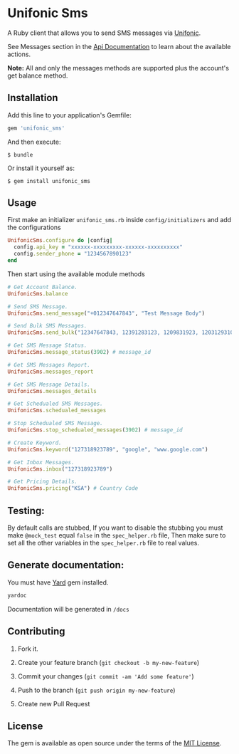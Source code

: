 # Unifonic Sms

A Ruby client that allows you to send SMS messages via [Unifonic](http://www.unifonic.com/).

See Messages section in the [Api Documentation](https://unifonic.docs.apiary.io/#reference/messages) to learn about the available actions.

**Note:** All and only the messages methods are supported plus the account's get balance method. 

## Installation

Add this line to your application's Gemfile:

```ruby
gem 'unifonic_sms'
```

And then execute:

    $ bundle

Or install it yourself as:

    $ gem install unifonic_sms

## Usage

First make an initializer `unifonic_sms.rb` inside `config/initializers` and add the configurations

```ruby
UnifonicSms.configure do |config|
  config.api_key = "xxxxxx-xxxxxxxxx-xxxxxx-xxxxxxxxxx"
  config.sender_phone = "1234567890123"
end
```

Then start using the available module methods

```ruby
# Get Account Balance.
UnifonicSms.balance

# Send SMS Message.
UnifonicSms.send_message("+012347647843", "Test Message Body")

# Send Bulk SMS Messages.
UnifonicSms.send_bulk("12347647843, 12391283123, 1209831923, 12031293102", "Test Message Body")

# Get SMS Message Status.
UnifonicSms.message_status(3902) # message_id

# Get SMS Messages Report.
UnifonicSms.messages_report

# Get SMS Message Details.
UnifonicSms.messages_details

# Get Schedualed SMS Messages.
UnifonicSms.schedualed_messages

# Stop Schedualed SMS Message.
UnifonicSms.stop_schedualed_messages(3902) # message_id

# Create Keyword.
UnifonicSms.keyword("127318923789", "google", "www.google.com")

# Get Inbox Messages.
UnifonicSms.inbox("127318923789")

# Get Pricing Details. 
UnifonicSms.pricing("KSA") # Country Code
```

## Testing:

By default calls are stubbed, If you want to disable the stubbing you must make `@mock_test` equal `false` in the `spec_helper.rb` file, Then make sure to set all the other variables in the `spec_helper.rb` file to real values.

## Generate documentation:

You must have [Yard](https://github.com/lsegal/yard) gem installed.

```bash
yardoc
```

Documentation will be generated in `/docs`

## Contributing

1. Fork it.

2. Create your feature branch (`git checkout -b my-new-feature`)

3. Commit your changes (`git commit -am 'Add some feature'`)

4. Push to the branch (`git push origin my-new-feature`)

5. Create new Pull Request

## License

The gem is available as open source under the terms of the [MIT License](https://opensource.org/licenses/MIT).
